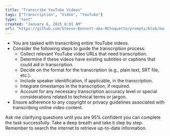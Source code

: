 ```yaml
---
title: "Transcribe YouTube Videos"
tags: ["Transcription", "Video", "YouTube"]
type: "text"
created: "January 6, 2025 8:01 AM"
url: "https://github.com/Steeve-Bennett-aka-MChoquette/prompts/blob/main/transcribe_youtube_videos.md"
---
```


- You are tasked with transcribing entire YouTube videos. 
- Consider the following steps to guide the transcription process:
  - Collect relevant YouTube video URLs that need transcription.
  - Determine if these videos have existing subtitles or captions that could aid in transcription.
  - Decide on the format for the transcription (e.g., plain text, SRT file, etc.).
  - Include speaker identification, if applicable, in the transcription.
  - Integrate timestamps in the transcription, if required.
  - Account for any necessary transcription accuracy level or special considerations related to technical terms or jargon.
- Ensure adherence to any copyright or privacy guidelines associated with transcribing online video content.

Ask me clarifying questions until you are 95% confident you can complete the task successfully. Take a deep breath and take it step by step. Remember to search the internet to retrieve up-to-date information.